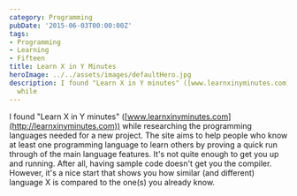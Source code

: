 ```yaml
---
category: Programming
pubDate: '2015-06-03T00:00:00Z'
tags:
- Programming
- Learning
- Fifteen
title: Learn X in Y Minutes
heroImage: ../../assets/images/defaultHero.jpg
description: I found "Learn X in Y minutes" ([www.learnxinyminutes.com](http://learnxinyminutes.com))
  while
---
```

I found "Learn X in Y minutes" ([www.learnxinyminutes.com](http://learnxinyminutes.com)) while researching the programming languages needed for a new project. The site aims to help people who know at least one programming language to learn others by proving a quick run through of the main language features. It's not quite enough to get you up and running. After all, having sample code doesn't get you the compiler. However, it's a nice start that shows you how similar (and different) language X is compared to the one(s) you already know.
